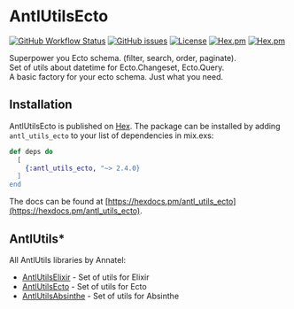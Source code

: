 # AntlUtilsEcto

[![GitHub Workflow Status](https://img.shields.io/github/workflow/status/annatel/antl_utils_ecto/CI?cacheSeconds=3600&style=flat-square)](https://github.com/annatel/antl_utils_ecto/actions) [![GitHub issues](https://img.shields.io/github/issues-raw/annatel/antl_utils_ecto?style=flat-square&cacheSeconds=3600)](https://github.com/annatel/antl_utils_ecto/issues) [![License](https://img.shields.io/badge/license-MIT-brightgreen.svg?cacheSeconds=3600?style=flat-square)](http://opensource.org/licenses/MIT) [![Hex.pm](https://img.shields.io/hexpm/v/antl_utils_ecto?style=flat-square)](https://hex.pm/packages/antl_utils_ecto) [![Hex.pm](https://img.shields.io/hexpm/dt/antl_utils_ecto?style=flat-square)](https://hex.pm/packages/antl_utils_ecto)

Superpower you Ecto schema. (filter, search, order, paginate).  
Set of utils about datetime for Ecto.Changeset, Ecto.Query.  
A basic factory for your ecto schema. Just what you need.  

## Installation

AntlUtilsEcto is published on [Hex](https://hex.pm/packages/antl_utils_ecto).
The package can be installed by adding `antl_utils_ecto` to your list of dependencies in mix.exs:

```elixir
def deps do
  [
    {:antl_utils_ecto, "~> 2.4.0}
  ]
end
```

The docs can be found at [https://hexdocs.pm/antl_utils_ecto](https://hexdocs.pm/antl_utils_ecto).

## AntlUtils\*

All AntlUtils libraries by Annatel:

- [AntlUtilsElixir](https://github.com/annatel/antl_utils_elixir) - Set of utils for Elixir
- [AntlUtilsEcto](https://github.com/annatel/antl_utils_ecto) - Set of utils for Ecto
- [AntlUtilsAbsinthe](https://github.com/annatel/antl_utils_absinthe) - Set of utils for Absinthe
